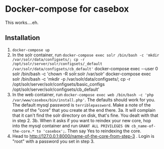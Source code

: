 # Docker-compose for casebox

This works....eh.

## Installation

1. `docker-compose up`
2. In the solr container, run `docker-compose exec solr /bin/bash -c 'mkdir /var/solr/data/configsets/; cp -r /opt/solr/server/solr/configsets/_default /var/solr/data/configsets/cb_default'`
docker-compose exec --user 0 solr /bin/bash -c 'chown -R solr:solr /var/solr'
docker-compose exec solr /bin/bash -c 'mkdir -p /var/solr/data/configsets/; cp -r /opt/solr/server/solr/configsets/basic_configs /opt/solr/server/solr/configsets/cb_default'
3. In the web container, run 
  `docker-compose exec web /bin/bash -c 'php /var/www/casebox/bin/install.php'`.  The defaults should work for you.  The default mysql password is `terriblepassword`.  Make a note of the name of the "core" that you create at the end there.
3a.  It will complain that it can't find the solr directory on disk, that's fine.  You dealt with that in step 2.
3b.  When it asks if you want to reindex your new core, hop into the mysql container and run `GRANT ALL PRIVILEGES ON cb_name-of-the-core.* to 'casebox';`.  Then say Yes to reindexing the core.
4. Head to http://127.0.0.1:8000/name-of-the-core-from-step-3 .  Login is "root" with a password you set in step 3.

